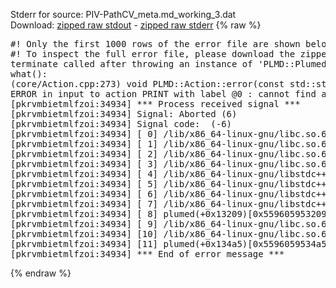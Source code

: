 Stderr for source:  PIV-PathCV_meta.md_working_3.dat   
Download: [zipped raw stdout](PIV-PathCV_meta.md_working_3.dat.plumed.stdout.txt.zip) - [zipped raw stderr](PIV-PathCV_meta.md_working_3.dat.plumed.stderr.txt.zip) 
{% raw %}
<pre>
#! Only the first 1000 rows of the error file are shown below
#! To inspect the full error file, please download the zipped raw stderr file above
terminate called after throwing an instance of 'PLMD::Plumed::ExceptionError'
what():
(core/Action.cpp:273) void PLMD::Action::error(const std::string&) const
ERROR in input to action PRINT with label @0 : cannot find action named c1 (hint! the actions with value in this ActionSet are: )
[pkrvmbietmlfzoi:34934] *** Process received signal ***
[pkrvmbietmlfzoi:34934] Signal: Aborted (6)
[pkrvmbietmlfzoi:34934] Signal code:  (-6)
[pkrvmbietmlfzoi:34934] [ 0] /lib/x86_64-linux-gnu/libc.so.6(+0x45330)[0x7f0d85c45330]
[pkrvmbietmlfzoi:34934] [ 1] /lib/x86_64-linux-gnu/libc.so.6(pthread_kill+0x11c)[0x7f0d85c9eb2c]
[pkrvmbietmlfzoi:34934] [ 2] /lib/x86_64-linux-gnu/libc.so.6(gsignal+0x1e)[0x7f0d85c4527e]
[pkrvmbietmlfzoi:34934] [ 3] /lib/x86_64-linux-gnu/libc.so.6(abort+0xdf)[0x7f0d85c288ff]
[pkrvmbietmlfzoi:34934] [ 4] /lib/x86_64-linux-gnu/libstdc++.so.6(+0xa5ff5)[0x7f0d860a5ff5]
[pkrvmbietmlfzoi:34934] [ 5] /lib/x86_64-linux-gnu/libstdc++.so.6(+0xbb0da)[0x7f0d860bb0da]
[pkrvmbietmlfzoi:34934] [ 6] /lib/x86_64-linux-gnu/libstdc++.so.6(_ZSt10unexpectedv+0x0)[0x7f0d860a5a55]
[pkrvmbietmlfzoi:34934] [ 7] /lib/x86_64-linux-gnu/libstdc++.so.6(+0xa5a6f)[0x7f0d860a5a6f]
[pkrvmbietmlfzoi:34934] [ 8] plumed(+0x13209)[0x559605953209]
[pkrvmbietmlfzoi:34934] [ 9] /lib/x86_64-linux-gnu/libc.so.6(+0x2a1ca)[0x7f0d85c2a1ca]
[pkrvmbietmlfzoi:34934] [10] /lib/x86_64-linux-gnu/libc.so.6(__libc_start_main+0x8b)[0x7f0d85c2a28b]
[pkrvmbietmlfzoi:34934] [11] plumed(+0x134a5)[0x5596059534a5]
[pkrvmbietmlfzoi:34934] *** End of error message ***
</pre>
{% endraw %}

